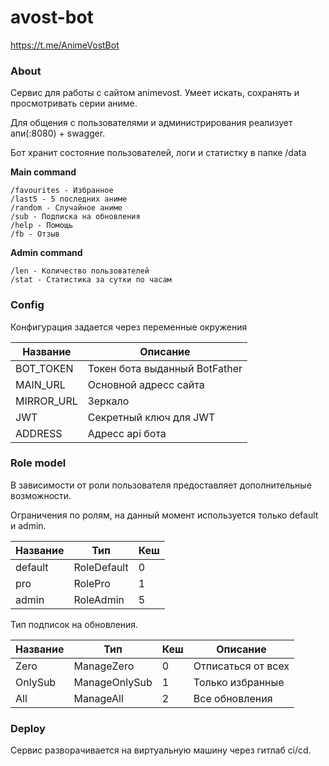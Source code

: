 # avost-bot
https://t.me/AnimeVostBot

### About

Сервис для работы с сайтом animevost.
Умеет искать, сохранять и просмотривать серии аниме.

Для общения c пользователями и администрирования реализует апи(:8080) + swagger.

Бот хранит состояние пользователей, логи и статистку в папке /data

**Main command**

```
/favourites - Избранное   
/last5 - 5 последних аниме  
/random - Случайное аниме  
/sub - Подписка на обновления  
/help - Помощь
/fb - Отзыв
```

**Admin command**

```
/len - Количество пользователей   
/stat - Статистика за сутки по часам
```

### Config

Конфигурация задается через переменные окружения

| Название   | Описание                      |
|------------|-------------------------------|
| BOT_TOKEN  | Токен бота выданный BotFather |
| MAIN_URL   | Основной адресс сайта         |
| MIRROR_URL | Зеркало                       |
| JWT        | Секретный ключ для JWT        |
| ADDRESS    | Адресс api бота               |

### Role model

В зависимости от роли пользователя предоставляет дополнительные возможности.

Ограничения по ролям, на данный момент используется только default и admin.

| Название | Тип         | Кеш |
|----------|-------------|-----|
| default  | RoleDefault | 0   |
| pro      | RolePro     | 1   |
| admin    | RoleAdmin   | 5   |

Тип подписок на обновления.

| Название | Тип            | Кеш | Описание            |
|----------|----------------|-----|---------------------|
| Zero     | ManageZero     | 0   | Отписаться от всех  |
| OnlySub  | ManageOnlySub  | 1   | Только избранные    |
| All      | ManageAll      | 2   | Все обновления      |

### Deploy
Сервис разворачивается на виртуальную машину через гитлаб ci/cd.
